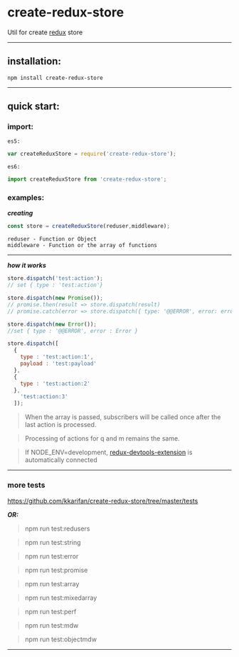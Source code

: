 # create-redux-store
Util for create [redux](https://github.com/reactjs/redux) store
***
## installation:
```
npm install create-redux-store
```
***
## quick start:<br/>

### import:

`es5:`
```js
var createReduxStore = require('create-redux-store');
```
`es6:`
```js
import createReduxStore from 'create-redux-store';
```

### examples:

***creating***
```js
const store = createReduxStore(reduser,middleware);
```
```
reduser - Function or Object 
middleware - Function or the array of functions
```
***
***how it works***
```js
store.dispatch('test:action');
// set { type : 'test:action'}

store.dispatch(new Promise());
// promise.then(result => store.dispatch(result)
// promise.catch(error => store.dispatch({ type: '@@ERROR', error: error})

store.dispatch(new Error());
//set { type : '@@ERROR', error : Error }

store.dispatch([
  {
    type : 'test:action:1',
    payload : 'test:payload'
  },
  {
    type : 'test:action:2'
  },
    'test:action:3'
  ]);
```
>When the array is passed, subscribers will be called once after the last action is processed.

>Processing of actions for q and m remains the same.

>If NODE_ENV=development, [redux-devtools-extension](https://github.com/zalmoxisus/redux-devtools-extension) is automatically connected

***

### more tests

https://github.com/kkarifan/create-redux-store/tree/master/tests


***OR:***


> npm run test:redusers

> npm run test:string

> npm run test:error

> npm run test:promise

> npm run test:array

> npm run test:mixedarray

> npm run test:perf

> npm run test:mdw

> npm run test:objectmdw


***